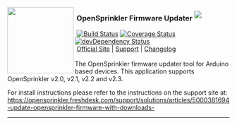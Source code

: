<img align="left" height="150" src="http://albahra.com/opensprinkler/icon-new.png"><h3>&nbsp;OpenSprinkler Firmware Updater <sup><img src="http://vb.teelaun.ch/OpenSprinkler/OpenSprinkler-FW-Updater.svg"></sup></h3>
&nbsp;[![Build Status](https://api.travis-ci.org/OpenSprinkler/OpenSprinkler-FW-Updater.svg?branch=master)](https://travis-ci.org/) [![Coverage Status](https://coveralls.io/repos/OpenSprinkler/OpenSprinkler-FW-Updater/badge.svg?branch=master)](https://codecov.io/github/OpenSprinkler/OpenSprinkler-FW-Updater?branch=master) [![devDependency Status](https://david-dm.org/OpenSprinkler/OpenSprinkler-FW-Updater/status.svg)](https://david-dm.org/OpenSprinkler/OpenSprinkler-FW-Updater#info=dependencies)  
&nbsp;[Official Site][official] | [Support][help] | [Changelog][changelog]  
<br>
The OpenSprinkler firmware updater tool for Arduino based devices. This application supports OpenSprinkler v2.0, v2.1, v2.2 and v2.3.

For install instructions please refer to the instructions on the support site at: https://opensprinkler.freshdesk.com/support/solutions/articles/5000381694-update-opensprinkler-firmware-with-downloads-

---

[official]: https://opensprinkler.com
[help]: http://support.opensprinkler.com
[changelog]: https://github.com/OpenSprinkler/OpenSprinkler-FW-Updater/releases
